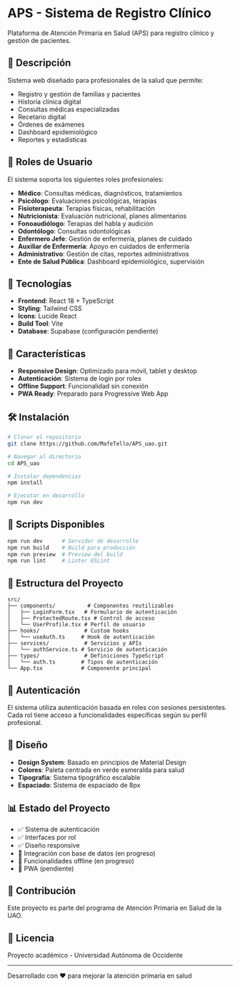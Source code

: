 # APS - Sistema de Registro Clínico

Plataforma de Atención Primaria en Salud (APS) para registro clínico y gestión de pacientes.

## 🏥 Descripción

Sistema web diseñado para profesionales de la salud que permite:

- Registro y gestión de familias y pacientes
- Historia clínica digital
- Consultas médicas especializadas
- Recetario digital
- Órdenes de exámenes
- Dashboard epidemiológico
- Reportes y estadísticas

## 👥 Roles de Usuario

El sistema soporta los siguientes roles profesionales:

- **Médico**: Consultas médicas, diagnósticos, tratamientos
- **Psicólogo**: Evaluaciones psicológicas, terapias
- **Fisioterapeuta**: Terapias físicas, rehabilitación
- **Nutricionista**: Evaluación nutricional, planes alimentarios
- **Fonoaudiólogo**: Terapias del habla y audición
- **Odontólogo**: Consultas odontológicas
- **Enfermero Jefe**: Gestión de enfermería, planes de cuidado
- **Auxiliar de Enfermería**: Apoyo en cuidados de enfermería
- **Administrativo**: Gestión de citas, reportes administrativos
- **Ente de Salud Pública**: Dashboard epidemiológico, supervisión

## 🚀 Tecnologías

- **Frontend**: React 18 + TypeScript
- **Styling**: Tailwind CSS
- **Icons**: Lucide React
- **Build Tool**: Vite
- **Database**: Supabase (configuración pendiente)

## 📱 Características

- **Responsive Design**: Optimizado para móvil, tablet y desktop
- **Autenticación**: Sistema de login por roles
- **Offline Support**: Funcionalidad sin conexión
- **PWA Ready**: Preparado para Progressive Web App

## 🛠️ Instalación

```bash
# Clonar el repositorio
git clone https://github.com/MafeTello/APS_uao.git

# Navegar al directorio
cd APS_uao

# Instalar dependencias
npm install

# Ejecutar en desarrollo
npm run dev
```

## 🔧 Scripts Disponibles

```bash
npm run dev      # Servidor de desarrollo
npm run build    # Build para producción
npm run preview  # Preview del build
npm run lint     # Linter ESLint
```

## 📁 Estructura del Proyecto

```
src/
├── components/          # Componentes reutilizables
│   ├── LoginForm.tsx   # Formulario de autenticación
│   ├── ProtectedRoute.tsx # Control de acceso
│   └── UserProfile.tsx # Perfil de usuario
├── hooks/              # Custom hooks
│   └── useAuth.ts     # Hook de autenticación
├── services/           # Servicios y APIs
│   └── authService.ts # Servicio de autenticación
├── types/              # Definiciones TypeScript
│   └── auth.ts        # Tipos de autenticación
└── App.tsx            # Componente principal
```

## 🔐 Autenticación

El sistema utiliza autenticación basada en roles con sesiones persistentes. Cada rol tiene acceso a funcionalidades específicas según su perfil profesional.

## 🎨 Diseño

- **Design System**: Basado en principios de Material Design
- **Colores**: Paleta centrada en verde esmeralda para salud
- **Tipografía**: Sistema tipográfico escalable
- **Espaciado**: Sistema de espaciado de 8px

## 📊 Estado del Proyecto

- ✅ Sistema de autenticación
- ✅ Interfaces por rol
- ✅ Diseño responsive
- 🔄 Integración con base de datos (en progreso)
- 🔄 Funcionalidades offline (en progreso)
- 🔄 PWA (pendiente)

## 🤝 Contribución

Este proyecto es parte del programa de Atención Primaria en Salud de la UAO.

## 📄 Licencia

Proyecto académico - Universidad Autónoma de Occidente

---

Desarrollado con ❤️ para mejorar la atención primaria en salud